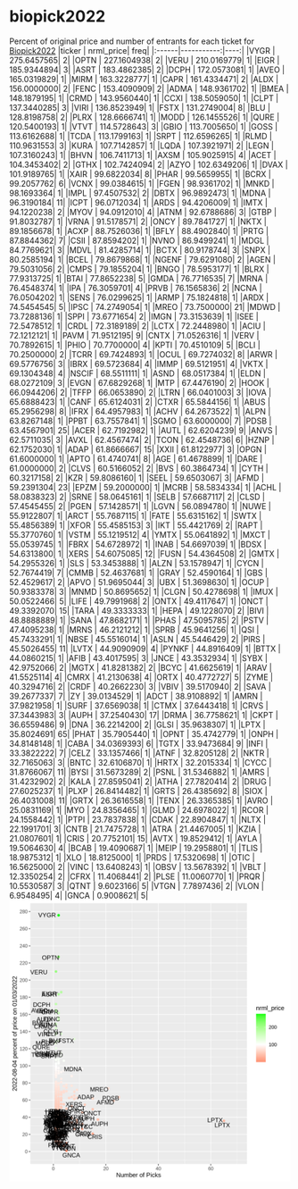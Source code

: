 # biopick2022
Percent of original price and number of entrants for each ticket for [Biopick2022](https://twitter.com/hashtag/Biopick2022)
|ticker |  nrml_price| freq|
|:------|-----------:|----:|
|VYGR   | 275.6457565|    2|
|OPTN   | 227.1604938|    2|
|VERU   | 210.0169779|    1|
|EIGR   | 185.9344894|    3|
|ASRT   | 183.4862385|    2|
|DCPH   | 172.0573081|    1|
|AVEO   | 165.0319829|    1|
|MIRM   | 163.3228777|    1|
|CAPR   | 161.4334471|    2|
|ALDX   | 156.0000000|    2|
|FENC   | 153.4090909|    2|
|ADMA   | 148.9361702|    1|
|BMEA   | 148.1879195|    1|
|CRMD   | 143.9560440|    1|
|CCXI   | 138.5059050|    1|
|CLPT   | 137.3440285|    3|
|VIRI   | 136.8523949|    1|
|FSTX   | 131.2749004|    8|
|BLU    | 128.8198758|    2|
|PLRX   | 128.6666741|    1|
|MODD   | 126.1455526|    1|
|QURE   | 120.5400193|    1|
|VTVT   | 114.5728643|    3|
|GBIO   | 113.7005650|    1|
|GOSS   | 113.6162688|    1|
|TCDA   | 113.1799163|    1|
|SRPT   | 112.6596265|    1|
|RLMD   | 110.9631553|    3|
|KURA   | 107.7142857|    1|
|LQDA   | 107.3921971|    2|
|LEGN   | 107.3160243|    1|
|BHVN   | 106.7411713|    1|
|AXSM   | 105.9025915|    4|
|ACET   | 104.3453402|    2|
|GTHX   | 102.7424094|    2|
|AZYO   | 102.6349206|    1|
|DVAX   | 101.9189765|    1|
|XAIR   |  99.6822034|    8|
|PHAR   |  99.5659955|    1|
|BCRX   |  99.2057762|    6|
|VCNX   |  99.0384615|    1|
|FGEN   |  98.9361702|    1|
|MNKD   |  98.1693364|    1|
|IMPL   |  97.4507532|    2|
|DBTX   |  96.9892473|    1|
|MDNA   |  96.3190184|   11|
|ICPT   |  96.0712034|    1|
|ARDS   |  94.4206009|    1|
|IMTX   |  94.1220238|    2|
|MYOV   |  94.0912010|    4|
|ATNM   |  92.6788686|    3|
|GTBP   |  91.8032787|    1|
|VRNA   |  91.5178571|    2|
|ONCY   |  89.7841727|    1|
|NKTX   |  89.1856678|    1|
|ACXP   |  88.7526036|    1|
|BFLY   |  88.4902840|    1|
|PRTG   |  87.8844362|    7|
|CSII   |  87.8594202|    1|
|NVNO   |  86.9499241|    1|
|MDGL   |  84.7769621|    3|
|MDVL   |  81.4285714|    1|
|BCTX   |  80.9178744|    3|
|SNPX   |  80.2585194|    1|
|BCEL   |  79.8679868|    1|
|NGENF  |  79.6291080|    2|
|AGEN   |  79.5031056|    2|
|CMPS   |  79.1855204|    1|
|BNGO   |  78.5953177|    1|
|BLRX   |  77.9313725|    1|
|BTAI   |  77.8652238|    5|
|GMDA   |  76.7716535|    7|
|MRNA   |  76.4548374|    1|
|IPA    |  76.3059701|    4|
|PRVB   |  76.1565836|    2|
|NCNA   |  76.0504202|    1|
|SENS   |  76.0299625|    1|
|ARMP   |  75.1824818|    1|
|ARDX   |  74.5454545|    5|
|IPSC   |  74.2749054|    1|
|MREO   |  73.7500000|   21|
|MDWD   |  73.7288136|    1|
|SPPI   |  73.6771654|    2|
|IMGN   |  73.3153639|    1|
|ISEE   |  72.5478512|    1|
|CRDL   |  72.3189189|    2|
|LCTX   |  72.2448980|    1|
|ACIU   |  72.1212121|    1|
|PAVM   |  71.9512195|    9|
|CNTX   |  71.0526316|    1|
|VERV   |  70.7892615|    1|
|PHIO   |  70.7700000|    4|
|KPTI   |  70.4510109|    5|
|BCLI   |  70.2500000|    2|
|TCRR   |  69.7424893|    1|
|OCUL   |  69.7274032|    8|
|ARWR   |  69.5776756|    3|
|IBRX   |  69.5723684|    4|
|IMMP   |  69.5121951|    4|
|VKTX   |  69.1304348|    4|
|NSCIF  |  68.5511111|    1|
|ASND   |  68.0517384|    1|
|ELDN   |  68.0272109|    3|
|EVGN   |  67.6829268|    1|
|MTP    |  67.4476190|    2|
|HOOK   |  66.0944206|    2|
|TFFP   |  66.0653890|    2|
|LTRN   |  66.0401003|    3|
|IOVA   |  65.6888423|    1|
|CANF   |  65.6124031|    2|
|CTXR   |  65.5844156|    1|
|ABUS   |  65.2956298|    8|
|IFRX   |  64.4957983|    1|
|ACHV   |  64.2673522|    1|
|ALPN   |  63.8267148|    1|
|PPBT   |  63.7557841|    1|
|SGMO   |  63.6000000|    7|
|PDSB   |  63.4567901|   25|
|ACER   |  62.7192982|    1|
|AUTL   |  62.6204239|    9|
|ANVS   |  62.5711035|    3|
|AVXL   |  62.4567474|    2|
|TCON   |  62.4548736|    6|
|HZNP   |  62.1752030|    1|
|ADAP   |  61.8666667|   15|
|XXII   |  61.8122977|    3|
|OPGN   |  61.6000000|    1|
|APTO   |  61.4740741|    8|
|AGE    |  61.4678899|    1|
|DARE   |  61.0000000|    2|
|CLVS   |  60.5166052|    2|
|BVS    |  60.3864734|    1|
|CYTH   |  60.3217158|    2|
|KZR    |  59.8086160|    1|
|SEEL   |  59.6503067|    3|
|AFMD   |  59.2391304|   23|
|EPZM   |  59.2000000|    1|
|MCRB   |  58.5834334|    1|
|ACHL   |  58.0838323|    2|
|SRNE   |  58.0645161|    1|
|SELB   |  57.6687117|    2|
|CLSD   |  57.4545455|    2|
|PGEN   |  57.1428571|    1|
|LGVN   |  56.0894780|    1|
|NUWE   |  55.9122807|    1|
|ARCT   |  55.7687115|    1|
|FATE   |  55.6315162|    1|
|SWTX   |  55.4856389|    1|
|XFOR   |  55.4585153|    3|
|IKT    |  55.4421769|    2|
|RAPT   |  55.3770760|    1|
|VSTM   |  55.1219512|    4|
|YMTX   |  55.0641892|    1|
|MXCT   |  55.0539745|    1|
|FBRX   |  54.6728972|    1|
|INAB   |  54.6697039|    1|
|BDSX   |  54.6313800|    1|
|XERS   |  54.6075085|   12|
|FUSN   |  54.4364508|    2|
|GMTX   |  54.2955326|    1|
|SLS    |  53.3453888|    1|
|ALZN   |  53.1578947|    1|
|CYCN   |  52.7674419|    7|
|CMMB   |  52.4637681|    1|
|GRAY   |  52.4590164|    1|
|GBS    |  52.4529617|    2|
|APVO   |  51.9695044|    3|
|UBX    |  51.3698630|    1|
|OCUP   |  50.9383378|    3|
|MNMD   |  50.8695652|    1|
|CLGN   |  50.4278698|    1|
|IMUX   |  50.0522466|    5|
|LIFE   |  49.7991968|    2|
|ONTX   |  49.4117647|    1|
|ONCT   |  49.3392070|   15|
|TARA   |  49.3333333|    1|
|HEPA   |  49.1228070|    2|
|BIVI   |  48.8888889|    1|
|SANA   |  47.8682171|    1|
|PHAS   |  47.5095785|    2|
|PSTV   |  47.4095238|    1|
|MRNS   |  46.2121212|    1|
|SPRB   |  45.9641256|    1|
|QSI    |  45.7433291|    1|
|NBSE   |  45.5516014|    1|
|ASLN   |  45.5446429|    2|
|PIRS   |  45.5026455|   11|
|LVTX   |  44.9090909|    4|
|PYNKF  |  44.8916409|    1|
|BTTX   |  44.0860215|    1|
|AFIB   |  43.4017595|    3|
|JNCE   |  43.3532934|    1|
|SYBX   |  42.9752066|    2|
|MGTX   |  41.8281382|    2|
|BCYC   |  41.6625619|    1|
|ARAV   |  41.5525114|    4|
|CMRX   |  41.2130638|    4|
|ORTX   |  40.4772727|    5|
|ZYME   |  40.3294716|    2|
|CRDF   |  40.2662230|    3|
|VBIV   |  39.5170940|    2|
|SAVA   |  39.2677337|    7|
|ZY     |  39.0134529|    1|
|ADCT   |  38.9108892|    1|
|AMRN   |  37.9821958|    1|
|SURF   |  37.6569038|    1|
|CTMX   |  37.6443418|    1|
|CRVS   |  37.3443983|    3|
|AUPH   |  37.2540430|   17|
|DRMA   |  36.7758621|    1|
|CKPT   |  36.6559486|    9|
|DNA    |  36.2214200|    2|
|GLSI   |  35.9638307|    1|
|LPTX   |  35.8024691|   65|
|PHAT   |  35.7905440|    1|
|OPNT   |  35.4742779|    1|
|ONPH   |  34.8148148|    1|
|CABA   |  34.0369393|    6|
|TGTX   |  33.9473684|    9|
|INFI   |  33.3822222|    7|
|CELZ   |  33.1357466|    1|
|ATNF   |  32.8205128|    2|
|NKTR   |  32.7165063|    3|
|BNTC   |  32.6106870|    1|
|HRTX   |  32.2015334|    1|
|CYCC   |  31.8766067|   11|
|BYSI   |  31.5673289|    2|
|PSNL   |  31.5346882|    1|
|AMRS   |  31.4232902|    2|
|KALA   |  27.8595041|    2|
|ATHA   |  27.7820414|    2|
|DRUG   |  27.6025237|    1|
|PLXP   |  26.8414482|    1|
|GRTS   |  26.4385692|    8|
|SIOX   |  26.4031008|   11|
|GRTX   |  26.3616558|    1|
|TENX   |  26.3365385|    1|
|AVRO   |  25.0831169|    1|
|MYO    |  24.8356465|    1|
|GLMD   |  24.6978022|    1|
|RCOR   |  24.1558442|    1|
|PTPI   |  23.7837838|    1|
|CDAK   |  22.8904847|    1|
|NLTX   |  22.1991701|    3|
|CNTB   |  21.7475728|    1|
|ATRA   |  21.4467005|    1|
|KZIA   |  21.0807601|    1|
|CRIS   |  20.7752101|   15|
|AVTX   |  19.8529412|    1|
|AYLA   |  19.5064630|    4|
|BCAB   |  19.4090687|    1|
|MEIP   |  19.2958801|    1|
|TLIS   |  18.9875312|    1|
|XLO    |  18.8125000|    1|
|PRDS   |  17.5320698|    1|
|OTIC   |  16.5625000|    2|
|VINC   |  13.6408243|    1|
|OBSV   |  13.5678392|    1|
|VBLT   |  12.3350254|    2|
|CFRX   |  11.4068441|    2|
|PLSE   |  11.0060770|    1|
|PRQR   |  10.5530587|    3|
|QTNT   |   9.6023166|    5|
|VTGN   |   7.7897436|    2|
|VLON   |   6.9548495|    4|
|GNCA   |   0.9008621|    5|
![retvspicks](biopicks.png?raw=true)

